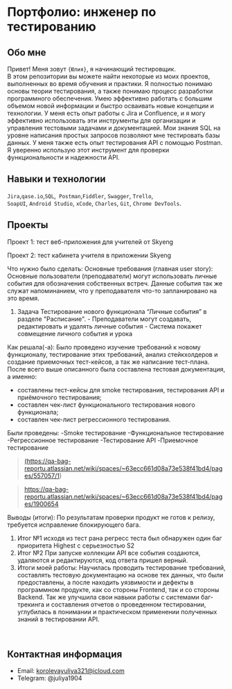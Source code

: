 # Портфолио: инженер по тестированию

## Обо мне 

Привет! Меня зовут ``{Юлия}``, я начинающий тестировщик. <br>
В этом репозитории вы можете найти некоторые из моих проектов, выполненных во время обучения и практики.
Я полностью понимаю основы теории тестирования, а также понимаю процесс разработки программного обеспечения. Умею эффективно работать с большим объемом новой информации и быстро осваивать новые концепции и технологии.
У меня есть опыт работы с Jira и Confluence, и я могу эффективно использовать эти инструменты для организации и управления тестовыми задачами и документацией. Мои знания SQL на уровне написания простых запросов позволяют мне тестировать базы данных.
У меня также есть опыт тестирования API с помощью Postman. Я уверенно использую этот инструмент для проверки функциональности и надежности API.
<br>

## Навыки и технологии
``Jira``,``qase.io``,``SQL``,`` Postman``,``Fiddler``, ``Swagger``, ``Trello``, <br>
``SoapUI``, ``Android Studio``, ``xCode``, ``Charles``, ``Git``, ``Chrome DevTools``.




## Проекты

<p> Проект 1: тест веб-приложения для учителей от Skyeng</p>
<p>Проект 2: тест кабинета учителя в приложении Skyeng</p>

<p>Что нужно было сделать: Основные требования (главная user story): Основные пользователи (преподаватели) могут использовать личные события для обозначения собственных встреч. Данные события так же служат напоминанием, что у преподавателя что-то запланировано на это время.<p>

<ol>
  <li>Задача Тестирование нового функционала “Личные события” в разделе "Расписание". 
  - Преподаватели могут создавать, редактировать и удалять личные события
  - Система покажет совмещение личного события и урока</li>
 </ol>
 
<p>Как решала(-а): Было проведено изучение требований к новому функционалу, тестирование этих требований, анализ стейкхолдеров и создание приемочных тест-кейсов, а так же написание тест-плана. После всего выше описанного была составлена тестовая документация, а именно:

- составлены тест-кейсы для smoke тестирования, тестирования API и приёмочного тестирования;
- составлен чек-лист функционального тестирования нового функционала;
- составлен чек-лист регрессионного тестирования.

Были проведены:
-Smoke тестирование
-Функциональное тестирование
-Регрессионное тестирование
-Тестирование API
-Приемочное тестирование<p>

> <a href="https://testqa35.atlassian.net/wiki/spaces/MP/pages/33272/EX1+1">(https://qa-bag-reportu.atlassian.net/wiki/spaces/~63ecc661d08a73e538f41bd4/pages/557057/1)</a>

> <a href="https://testqa35.atlassian.net/wiki/spaces/MP/pages/33272/EX1+1">https://qa-bag-reportu.atlassian.net/wiki/spaces/~63ecc661d08a73e538f41bd4/pages/1900654</a>



<p>Выводы (итоги): По результатам проверки продукт не готов к релизу, требуется исправление блокирующего бага.<p>
<ol>
  <li>Итог №1 исходя из тест рана регресс теста был обнаружен один баг приоритета Highest с серьезностью S2</li>
  <li>Итог №2 При запуске коллекции API все события создаются, удаляются и редактируются, код ответа пришел верный.</li>
  <li>Итоги моей работы: Научилась проводить тестирование требований, составлять тестовую документацию на основе тех данных, что были предоставлены, а после находить уязвимости и дефекты в программном продукте, как со стороны Frontend, так и со стороны Backend. Так же улучшила свои навыки работы с системами баг-трекинга и составления отчетов о проведенном тестировании, углубилась в понимании и практическом применении полученных знаний в тестировании API.</li>
</ol>

<br> 




## Контактная информация
- Email: korolevayuliya321@icloud.com
- Telegram: @juliya1904
